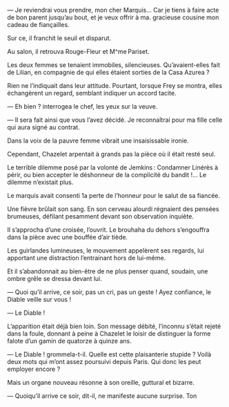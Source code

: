 — Je reviendrai vous prendre, mon cher Marquis… Car je tiens à faire acte de bon parent jusqu’au bout, et je veux offrir à ma. gracieuse cousine mon cadeau de fiançailles.

Sur ce, il franchit le seuil et disparut.

Au salon, il retrouva Rouge-Fleur et M^me Pariset.

Les deux femmes se tenaient immobiles, silencieuses. Qu’avaient-elles fait de Lilian, en compagnie de qui elles étaient sorties de la Casa Azurea ?

Rien ne l’indiquait dans leur attitude. Pourtant, lorsque Frey se montra, elles échangèrent un regard, semblant indiquer un accord tacite.

— Eh bien ? interrogea le chef, les yeux sur la veuve.

— Il sera fait ainsi que vous l’avez décidé. Je reconnaîtrai pour ma fille celle qui aura signé au contrat.

Dans la voix de la pauvre femme vibrait une insaisissable ironie.

Cependant, Chazelet arpentait à grands pas la pièce où il était resté seul.

Le terrible dilemme posé par la volonté de Jemkins : Condamner Linérès à périr, ou bien accepter le déshonneur de la complicité du bandit !… Le dilemme n’existait plus.

Le marquis avait consenti 1a perte de l’honneur pour le salut de sa fiancée.

Une fièvre brûlait son sang. En son cerveau alourdi régnaient des pensées brumeuses, défilant pesamment devant son observation inquiète.

Il s’approcha d’une croisée, l’ouvrit. Le brouhaha du dehors s’engouffra dans la pièce avec une bouffée d’air tiède.

Les guirlandes lumineuses, le mouvement appelèrent ses regards, lui apportant une distraction l’entrainant hors de lui-même.

Et il s’abandonnait au bien-être de ne plus penser quand, soudain, une ombre grêle se dressa devant lui.

— Quoi qu’il arrive, ce soir, pas un cri, pas un geste ! Ayez confiance, le Diable veille sur vous !

— Le Diable !

L’apparition était déjà bien loin. Son message débité, l’inconnu s’était rejeté dans la foule, donnant à peine à Chazelet le loisir de distinguer la forme falote d’un gamin de quatorze à quinze ans.

— Le Diable ! grommela-t-il. Quelle est cette plaisanterie stupide ? Voilà deux mots qui m’ont assez poursuivi depuis Paris. Qui donc les peut employer encore ?

Mais un organe nouveau résonne à son oreille, guttural et bizarre.

— Quoiqu’il arrive ce soir, dit-il, ne manifeste aucune surprise. Ton
